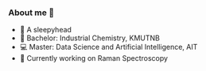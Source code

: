 ### About me 🦊

- 🌙 A sleepyhead
- 🧪 Bachelor: Industrial Chemistry, KMUTNB
- 💻 Master: Data Science and Artificial Intelligence, AIT
- 🚩 Currently working on Raman Spectroscopy

